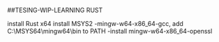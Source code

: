 ##TESING-WIP-LEARNING RUST

install Rust x64
install MSYS2
-mingw-w64-x86_64-gcc, add C:\MSYS64\mingw64\bin to PATH
-install mingw-w64-x86_64-openssl
